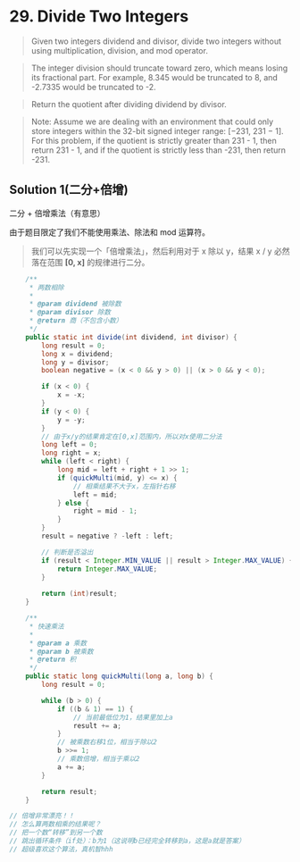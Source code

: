# 29. Divide Two Integers

>Given two integers dividend and divisor, divide two integers without using multiplication, division, and mod operator.

>The integer division should truncate toward zero, which means losing its fractional part. For example, 8.345 would be truncated to 8, and -2.7335 would be truncated to -2.

>Return the quotient after dividing dividend by divisor.

>Note: Assume we are dealing with an environment that could only store integers within the 32-bit signed integer range: [−231, 231 − 1]. For this problem, if the quotient is strictly greater than 231 - 1, then return 231 - 1, and if the quotient is strictly less than -231, then return -231.

## Solution 1(二分+倍增)

二分 + 倍增乘法（有意思）

由于题目限定了我们不能使用乘法、除法和 mod 运算符。

>我们可以先实现一个「倍增乘法」，然后利用对于 x 除以 y，结果 x / y 必然落在范围 **[0, x]** 的规律进行二分。


```java
    /**
     * 两数相除
     *
     * @param dividend 被除数
     * @param divisor 除数
     * @return 商（不包含小数）
     */
    public static int divide(int dividend, int divisor) {
        long result = 0;
        long x = dividend;
        long y = divisor;
        boolean negative = (x < 0 && y > 0) || (x > 0 && y < 0);

        if (x < 0) {
            x = -x;
        }
        if (y < 0) {
            y = -y;
        }
        // 由于x/y的结果肯定在[0,x]范围内，所以对x使用二分法
        long left = 0;
        long right = x;
        while (left < right) {
            long mid = left + right + 1 >> 1;
            if (quickMulti(mid, y) <= x) {
                // 相乘结果不大于x，左指针右移
                left = mid;
            } else {
                right = mid - 1;
            }
        }
        result = negative ? -left : left;

        // 判断是否溢出
        if (result < Integer.MIN_VALUE || result > Integer.MAX_VALUE) {
            return Integer.MAX_VALUE;
        }
        
        return (int)result;
    }

    /**
     * 快速乘法
     *
     * @param a 乘数
     * @param b 被乘数
     * @return 积
     */
    public static long quickMulti(long a, long b) {
        long result = 0;

        while (b > 0) {
            if ((b & 1) == 1) {
                // 当前最低位为1，结果里加上a
                result += a;
            }
            // 被乘数右移1位，相当于除以2
            b >>= 1;
            // 乘数倍增，相当于乘以2
            a += a;
        }

        return result;
    }

// 倍增非常漂亮！！
// 怎么算两数相乘的结果呢？
// 把一个数“转移”到另一个数
// 跳出循环条件（if处）：b为1（这说明b已经完全转移到a，这是a就是答案）
// 超级喜欢这个算法，真机智hhh
```